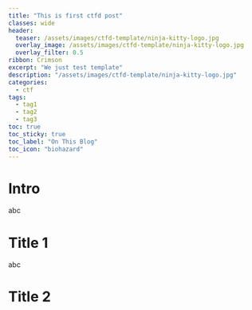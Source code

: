 ```yaml
---
title: "This is first ctfd post"
classes: wide
header:
  teaser: /assets/images/ctfd-template/ninja-kitty-logo.jpg
  overlay_image: /assets/images/ctfd-template/ninja-kitty-logo.jpg
  overlay_filter: 0.5
ribbon: Crimson
excerpt: "We just test template"
description: "/assets/images/ctfd-template/ninja-kitty-logo.jpg"
categories:
  - ctf
tags:
  - tag1
  - tag2
  - tag3
toc: true
toc_sticky: true
toc_label: "On This Blog"
toc_icon: "biohazard"
---
```

# Intro

abc

# Title 1

abc

# Title 2